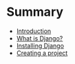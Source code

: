 # Summary

* [Introduction](README.md)
* [What is Django?](what_is_django/README.md)
* [Installing Django](installing_django/README.md)
* [Creating a project](creating_a_project/README.md)

